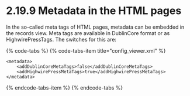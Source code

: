 # 2.19.9 Metadata in the HTML pages

In the so-called meta tags of HTML pages, metadata can be embedded in the records view. Meta tags are available in DublinCore format or as HighwirePressTags. The switches for this are:

{% code-tabs %}
{% code-tabs-item title="config\_viewer.xml" %}
```markup
<metadata>
    <addDublinCoreMetaTags>false</addDublinCoreMetaTags>
    <addHighwirePressMetaTags>true</addHighwirePressMetaTags>
</metadata>
```
{% endcode-tabs-item %}
{% endcode-tabs %}

